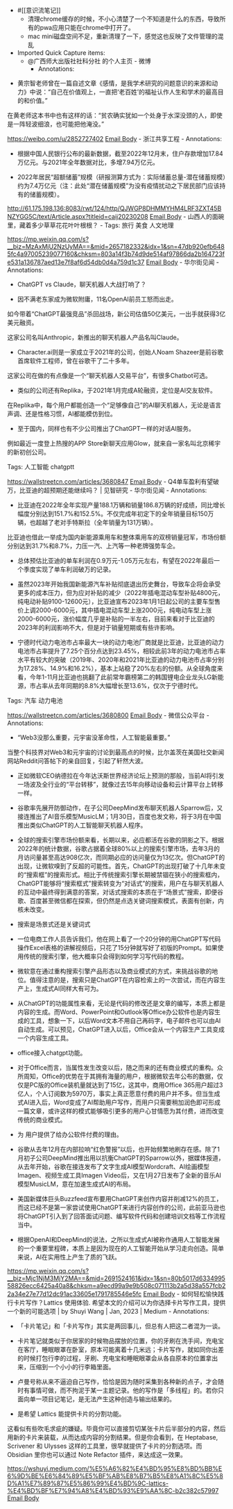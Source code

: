 - #[[意识流笔记]]
    - 清理chrome缓存的时候，不小心清楚了一个不知道是什么的东西，导致所有的pwa应用只能在chrome中打开了。
    - mac mini磁盘空间不足，重新清理了一下，感觉这也反映了文件管理的混乱
- Imported Quick Capture items:
    - @广西师大出版社社科分社 的个人主页 - 微博
        - Annotations:

* 黄宗智老师曾在一篇自述文章《感情，是我学术研究的问题意识的来源和动力》中说：“自己在价值观上，一直把‘老百姓’的福祉认作人生和学术的最高目的和价值。”  

在黄老师这本书中也有这样的话：“贫农确实犹如一个处身于水深没颈的人，即使是一阵轻波细浪，也可能把他淹没。”



https://weibo.com/u/2852727402 [Email Body](https://files.todoist.com/BwUr4mY8ydyRgzZDgi5JyqUPTQJjWOhJxytotqtmhzZyHogMiW5kty41q0zRTgJu/by/21878347/as/file.html)
    - 浙江共享工程
        - Annotations:

* 根据中国人民银行公布的最新数据，截至2022年12月末，住户存款增加17.84万亿元。与2021年全年数据对比，多增7.94万亿元。

* 2022年居民“超额储蓄”规模（研报测算方式为：实际储蓄总量-潜在储蓄规模）约为7.4万亿元（注：此处“潜在储蓄规模”为没有疫情扰动之下居民部门应该持有的储蓄规模）。



http://61.175.198.136:8083/rwt/124/http/QJWGP8DHMMYHM4LRF3ZXT45BNZYGG5C/text/Article.aspx?titleid=caij20230208 [Email Body](https://files.todoist.com/O-aBrgd4JINs6Bd2pGvZjTQ5urUzkeqAf1GHBSQc78Ql-MuFpwAKMJvwJ6RG0BbV/by/21878347/as/file.html)
    - 山西人的面碗里，藏着多少草草花花叶叶根根？
        - Tags: 旅行 美食 人文地理



https://mp.weixin.qq.com/s?__biz=MzAxMjU2NzUyMA==&mid=2657182332&idx=1&sn=47db920efb6485fc4a97005239077160&chksm=803a14f3b74d9de514af97866da2b164723fe531a136787aed13e7f8af6d54db0d4a759d1c37 [Email Body](https://files.todoist.com/-Oh1a_995qtBJDRsLwSuJ3_-CIQF1acEXN8DvkM2IJOLHRs94Ie16VncIhPYeust/by/21878347/as/file.html)
    - 华尔街见闻
        - Annotations:

* ChatGPT vs Claude，聊天机器人大战打响了？

* 因不满老东家成为微软附庸，11名OpenAI前员工怒而出走。

如今带着“ChatGPT最强竞品”杀回战场，新公司估值50亿美元，一出手就获得3亿美元融资。

这家公司名叫Anthropic，新推出的聊天机器人产品名叫Claude。

* Character.ai则是一家成立于2021年的公司，创始人Noam Shazeer是前谷歌首席软件工程师，曾在谷歌干了二十多年。

这家公司在做的有点像是一个“聊天机器人交易平台”，有很多Chatbot可选。

* 类似的公司还有Replika，于2021年1月完成A轮融资，定位是AI交友软件。

在Replika中，每个用户都能创造一个“足够像自己”的AI聊天机器人，无论是语言声调、还是性格习惯，AI都能模仿到位。

* 至于国内，同样也有不少公司推出了ChatGPT一样的对话AI服务。

例如最近一度登上热搜的APP Store新聊天应用Glow，就来自一家名叫北京稀宇的新初创公司。

Tags: 人工智能 chatgptt



https://wallstreetcn.com/articles/3680847 [Email Body](https://files.todoist.com/57FUYppcp3qFkR8E_RbQyxj67Sv6AHMjSosvcbhv5GfFOr3skqsrFtJosbng6p8i/by/21878347/as/file.html)
    - Q4单车盈利有望破万，比亚迪的超预期还能继续吗？ | 见智研究 - 华尔街见闻
        - Annotations:

* 比亚迪在2022年全年实现产量188.1万辆和销量186.8万辆的好成绩，同比增长幅度分别达到151.7%和152.5%。不仅完成年初定下的全年销量目标150万辆，也超越了老对手特斯拉（全年销量为131万辆）。

比亚迪也借此一举成为国内新能源乘用车和整体乘用车的双榜销量冠军，市场份额分别达到31.7%和8.7%，力压一汽、上汽等一种老牌强势车企。

* 总体预估比亚迪的单车利润在0.9万元-1.05万元左右，有望在2022年最后一个季度实现了单车利润破万的记录。

* 虽然2023年开始我国新能源汽车补贴彻底退出历史舞台，导致车企将会承受更多的成本压力，但为应对补贴的减少（2022年插电混动车型补贴4800元，纯电动补贴9100-12600元），比亚迪宣布2023年1月1日起公司的主要车型售价上调2000-6000元，其中插电混动车型上涨2000元，纯电动车型上涨2000-6000元，涨价幅度几乎是补贴的一半左右，目前来看对于比亚迪的2023年的利润影响不大，但是对于销量短期或有些许影响。

* 宁德时代动力电池市占率最大一块的动力电池厂商就是比亚迪，比亚迪的动力电池市占率提升了7.25个百分点达到23.45%，相较此前3年的动力电池市占率水平有较大的突破（2019年、2020年和2021年比亚迪的动力电池市占率分别为17.28%、14.9%和16.2%），基本上站稳了20%左右的份额。从全球角度来看，今年1-11月比亚迪也挑翻了此前常年霸榜第二的韩国锂电企业龙头LG新能源，市占率从去年同期的8.8%大幅增长至13.6%，仅次于宁德时代。

Tags: 汽车 动力电池



https://wallstreetcn.com/articles/3680800 [Email Body](https://files.todoist.com/tEQ-LundJQip_UJhTdIWSHaMmcR5Ll3KMGyYwsfDoUDyTMDSktzBYFEzWeT2pbQc/by/21878347/as/file.html)
    - 微信公众平台
        - Annotations:

* “Web3没那么重要，元宇宙没革命性，人工智能最重要。”

当整个科技界对Web3和元宇宙的讨论到最高点的时候，比尔盖茨在美国社交新闻网站Reddit问答帖下的亲自回复，引起了轩然大波。

* 正如微软CEO纳德拉在今年达沃斯世界经济论坛上预测的那般，当前AI将引发一场波及全行业的“平台转移”，就像过去15年向移动设备和云计算平台上转移一样。

* 谷歌率先展开防御动作，在子公司DeepMind发布聊天机器人Sparrow后，又接连推出了AI音乐模型MusicLM；1月30日，百度也发文称，将于3月在中国推出类似ChatGPT的人工智能聊天机器人程序。

* 全球的搜索引擎市场份额来看，长期以来，必应都活在谷歌的阴影之下。根据2022年的统计数据，谷歌占据着全球80%以上的搜索引擎市场，去年3月的月访问量甚至高达908亿次，而同期必应的访问量仅为13亿次。但ChatGPT的出现，让微软嗅到了反超的可能性。首先，ChatGPT的出现打破了十几年未变的“搜索框”的搜索形式。相比于传统搜索引擎长期被禁锢在狭小的搜索框内，ChatGPT能够将“搜索框式”搜索转变为“对话式”的搜索，用户在与聊天机器人的互动中最终得到满意的答案，对话式搜索的本质在于“场景式”搜索，即便谷歌、百度甚至微信都在探索，但仍然是点选关键词搜索模式，表面有创新，内核未改变。

* 搜索是场景式还是关键词式

* 一位电商工作人员告诉我们，他在网上看了一个20分钟的用ChatGPT写代码操作Excel表格的讲解视频后，只花了15分钟就写好了初版的Prompt。如果使用传统的搜索引擎，他大概率只会得到如何学习写代码的教程。

* 微软意在通过重构搜索引擎产品形态以及商业模式的方式，来挑战谷歌的地位。值得注意的是，搜索只是ChatGPT在内容检索上的一次尝试，而在内容生产上，生成式AI同样大有可为。

* 从ChatGPT的功能属性来看，无论是代码的修改还是文章的编写，本质上都是内容的生成。而Word、PowerPoint和Outlook等Office办公软件也是内容生成的工具，想象一下，以后Word文本不用自己再码字，电子邮件也可以由AI自动生成。可以预见，ChatGPT进入以后，Office会从一个内容生产工具变成一个内容生成工具。

* office接入chatgpt功能。

* 对于Office而言，当属性发生改变以后，随之而来的还有商业模式的重构。众所周知，Office的优势在于其拥有海量的用户，根据微软去年公布的数据，仅仅是PC版的Office装机量就达到了15亿，这其中，商用Office 365用户超过3亿人，个人订阅数为5970万，事实上真正愿意付费的用户并不多。但当生成式AI进入后，Word变成了AI帮助用户写作，而用户只需要稍加润色即可形成一篇文章，或许这样的模式能够吸引更多的用户心甘情愿为其付费，进而改变传统的商业模式。

* 为 用户提供了给办公软件付费的理由。

* 谷歌从去年12月在内部拉响“红色警报”以后，也开始频繁地刷存在感。除了1月初子公司DeepMind推出用以抗衡ChatGPT的Sparrow以外，据媒体报道，从去年开始，谷歌在接连发布了文字生成AI模型Wordcraft、AI绘画模型Imagen、视频生成工具Imagen Video后，又在1月27日发布了全新的音乐AI模型MusicLM，意在加速生成式AI的布局。

* 美国新媒体巨头Buzzfeed宣布要用ChatGPT来创作内容并削减12%的员工，而这已经不是第一家尝试使用ChatGPT来进行内容创作的公司，此前亚马逊也将ChatGPT引入到了回答面试问题、编写软件代码和创建培训文档等工作流程当中。

* 根据OpenAI和DeepMind的说法，之所以生成式AI被称作通用人工智能发展的一个重要里程碑，本质上是因为现在的人工智能开始从学习走向创造。简单来说，AI在实用性上产生了质的飞跃。



https://mp.weixin.qq.com/s?__biz=Mjc1NjM3MjY2MA==&mid=2691524161&idx=1&sn=80b5017d633499558826ecc6425a40a8&chksm=a9ecd99a9e9b508c071113b2a5d38a557fcb22a34e27e77d12dc91ac33605e1791785546e5fc [Email Body](https://files.todoist.com/py2SmKAiDOUls5lp0747Q-ExU6bhq94lno6N4dkvoHMZJpy5zgcOM-9zBORQiTK0/by/21878347/as/file.html)
    - 如何轻松愉快践行卡片写作？Lattics 使用体验. 希望本文的介绍可以为你选择卡片写作工具，提供一个新的可能选项 | by Shuyi Wang | Jan, 2023 | Medium
        - Annotations:

* 「卡片笔记」和「卡片写作」其实是两回事儿，但总有人把这二者混为一谈。

* 卡片笔记就类似于你居家的时候物品摆放的位置，你的牙刷在洗手间，充电宝在客厅，睡眠眼罩在卧室，原本可能离着十几米远；卡片写作，就如同你出差的时候打包行李的过程，牙刷、充电宝和睡眠眼罩会从各自原本的位置拿出来，压缩到一个小小的行李箱里面。

* 卢曼号称从来不逼迫自己写作，恰恰是因为随时采集到各种新的点子，才会随时有事情可做，而不拘泥于某一主题记录。他的写作是「多线程」的。若你只面向单一项目记笔记，是无法产生这种创造与输出结果的。

* 是希望 Lattics 能提供卡片的分割功能。

这看似有些吹毛求疵的嫌疑。毕竟你可以直接剪切某张卡片后半部分的内容，然后用新的卡片来装载，从而达成内容的分割结果。但是你会看到，在 Heptabase,
Scrivener 和 Ulysses 这样的工具里，很早就提供了卡片的分割选项。而 Obsidian 里你也可以通过 Note Refactor
插件，来达成这一效果。



https://wshuyi.medium.com/%E5%A6%82%E4%BD%95%E8%BD%BB%E6%9D%BE%E6%84%89%E5%BF%AB%E8%B7%B5%E8%A1%8C%E5%8D%A1%E7%89%87%E5%86%99%E4%BD%9C-lattics-%E4%BD%BF%E7%94%A8%E4%BD%93%E9%AA%8C-b2c382c57997 [Email Body](https://files.todoist.com/JMhEk2vkB1_C33D6YK0I0_nl_mT82WnCPM4JYw0C3fz9_TFMN1gALJ5xzjyCtR-s/by/21878347/as/file.html)
